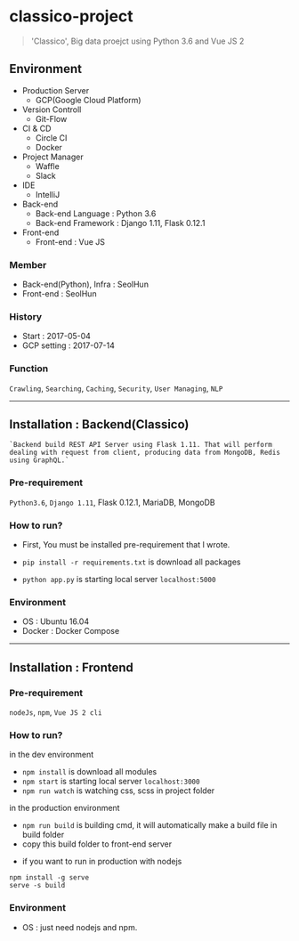 # classico-project
> 'Classico', Big data proejct using Python 3.6 and Vue JS 2

## Environment
- Production Server
    - GCP(Google Cloud Platform)
- Version Controll
    - Git-Flow
- CI & CD
    - Circle CI
    - Docker
- Project Manager
    - Waffle
    - Slack
- IDE
    - IntelliJ
- Back-end
    - Back-end Language : Python 3.6
    - Back-end Framework : Django 1.11, Flask 0.12.1
- Front-end
    - Front-end : Vue JS

### Member
- Back-end(Python), Infra : SeolHun
- Front-end : SeolHun

### History
- Start : 2017-05-04
- GCP setting : 2017-07-14

### Function
`Crawling`, `Searching`, `Caching`, `Security`, `User Managing`, `NLP`

---
## Installation : Backend(Classico)
    `Backend build REST API Server using Flask 1.11. That will perform dealing with request from client, producing data from MongoDB, Redis using GraphQL.`

### Pre-requirement
`Python3.6`, `Django 1.11`, Flask 0.12.1, MariaDB, MongoDB

### How to run?
* First, You must be installed pre-requirement that I wrote.

* `pip install -r requirements.txt` is download all packages
* `python app.py` is starting local server `localhost:5000`

### Environment
- OS : Ubuntu 16.04
- Docker : Docker Compose

---
## Installation : Frontend

### Pre-requirement

`nodeJs`, `npm`, `Vue JS 2 cli`

### How to run?

in the dev environment
* `npm install` is download all modules
* `npm start` is starting local server `localhost:3000`
* `npm run watch` is watching css, scss in project folder

in the production environment
* `npm run build` is building cmd, it will automatically make a build file in build folder
* copy this build folder to front-end server

- if you want to run in production with nodejs

```
npm install -g serve
serve -s build
```

### Environment
- OS : just need nodejs and npm.
